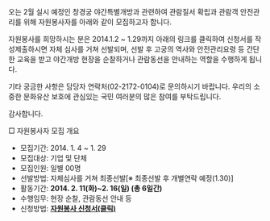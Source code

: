 오는 2월 실시 예정인 창경궁 야간특별개방과 관련하여 관람질서 확립과 관람객 안전관리를 위해 자원봉사자를 아래와 같이 모집하고자 합니다.

자원봉사를 희망하시는 분은 2014.1.2 ~ 1.29까지 아래의 링크를 클릭하여 신청서를 작성제출하시면 자체 심사를 거쳐 선발되며, 선발 후 고궁의 역사와 안전관리요령 등 간단한 교육을 받고 야간개방 현장을 순찰하거나 관람동선을 안내하는 역할을 수행하게 됩니다.

기타 궁금한 사항은 담당자 연락처(02-2172-0104)로 문의하시기 바랍니다. 우리의 소중한 문화유산 보호에 관심있는 국민 여러분의 많은 참여를 부탁드립니다.

감사합니다.

□ 자원봉사자 모집 개요
- 모집기간: 2014. 1. 4 ~ 1. 29
- 모집대상: 기업 및 단체
- 모집인원: 일별 00명
- 선발방법: 자체심사를 거쳐 최종선발[※ 최종선발 후 개별연락 예정(1.30)]
- 활동기간: **2014. 2. 11(화)~2. 16(일) (총 6일간)**
- 수행임무: 현장 순찰, 관람동선 안내 등
- 신청방법: [**자원봉사 신청서(클릭)**](http://goo.gl/Vlko0u)